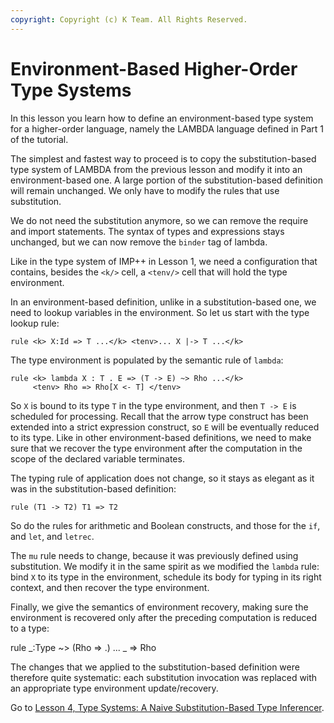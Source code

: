 ```yaml
---
copyright: Copyright (c) K Team. All Rights Reserved.
---
```


# Environment-Based Higher-Order Type Systems

In this lesson you learn how to define an environment-based type system for
a higher-order language, namely the LAMBDA language defined in Part 1 of the
tutorial.

The simplest and fastest way to proceed is to copy the substitution-based
type system of LAMBDA from the previous lesson and modify it into an
environment-based one. A large portion of the substitution-based definition
will remain unchanged. We only have to modify the rules that use
substitution.

We do not need the substitution anymore, so we can remove the require and
import statements. The syntax of types and expressions stays unchanged, but
we can now remove the `binder` tag of lambda.

Like in the type system of IMP++ in Lesson 1, we need a configuration that
contains, besides the `<k/>` cell, a `<tenv/>` cell that will hold the type
environment.

In an environment-based definition, unlike in a substitution-based one, we
need to lookup variables in the environment. So let us start with the
type lookup rule:

    rule <k> X:Id => T ...</k> <tenv>... X |-> T ...</k>

The type environment is populated by the semantic rule of `lambda`:

    rule <k> lambda X : T . E => (T -> E) ~> Rho ...</k>
         <tenv> Rho => Rho[X <- T] </tenv>

So `X` is bound to its type `T` in the type environment, and then `T -> E`
is scheduled for processing. Recall that the arrow type construct has been
extended into a strict expression construct, so `E` will be eventually reduced
to its type. Like in other environment-based definitions, we need to make
sure that we recover the type environment after the computation in the scope
of the declared variable terminates.

The typing rule of application does not change, so it stays as elegant as it
was in the substitution-based definition:

    rule (T1 -> T2) T1 => T2

So do the rules for arithmetic and Boolean constructs, and those for the
`if`, and `let`, and `letrec`.

The `mu` rule needs to change, because it was previously defined using
substitution. We modify it in the same spirit as we modified the `lambda`
rule: bind `X` to its type in the environment, schedule its body for typing
in its right context, and then recover the type environment.

Finally, we give the semantics of environment recovery, making sure
the environment is recovered only after the preceding computation is
reduced to a type:

rule <k> _:Type ~> (Rho => .) ...</k> <tenv> _ => Rho </tenv>

The changes that we applied to the substitution-based definition were
therefore quite systematic: each substitution invocation was replaced with
an appropriate type environment update/recovery.

Go to [Lesson 4, Type Systems: A Naive Substitution-Based Type Inferencer](../lesson_4/README.md).

